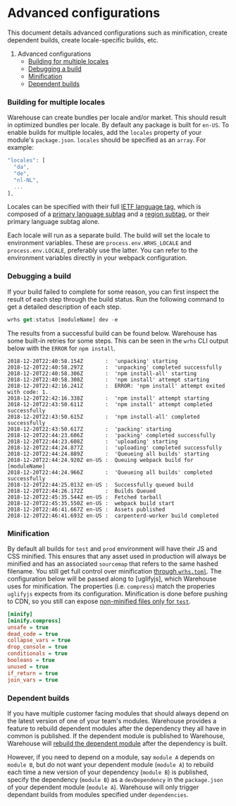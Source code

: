 # Advanced configurations

This document details advanced configurations such as minification, create dependent builds, 
create locale-specific builds, etc.

1. Advanced configurations
    - [Building for multiple locales](#building-for-multiple-locales)
    - [Debugging a build](#debugging-a-build)
    - [Minification](#minification)
    - [Dependent builds](#dependent-builds)


### Building for multiple locales

Warehouse can create bundles per locale and/or market. This should result in optimized bundles per locale. 
By default any package is built for `en-US`. To enable builds for multiple locales, add the `locales` property
of your module's `package.json`. `locales` should be specified as an `array`. For example:

```js
"locales": [
  "da",
  "de",
  "nl-NL",
  ...
],
```

Locales can be specified with their full [IETF language tag][ietf], which is composed of a 
[primary language subtag][language-subtag] and a [region subtag][region-subtag], or their primary language subtag alone.

Each locale will run as a separate build. The build will set the locale to environment variables. These are
`process.env.WRHS_LOCALE` and `process.env.LOCALE`, preferably use the latter. You can refer to
the environment variables directly in your webpack configuration.

### Debugging a build

If your build failed to complete for some reason, you can first inspect the result of each step
through the build status. Run the following command to get a detailed description of each step.

```js
wrhs get:status [moduleName] dev -e
```

The results from a successful build can be found below. Warehouse has some built-in retries for some steps.
This can be seen in the `wrhs` CLI output below with the `ERROR` for  `npm install`. 


```sh-session
2018-12-20T22:40:58.154Z       :  'unpacking' starting
2018-12-20T22:40:58.297Z       :  'unpacking' completed successfully
2018-12-20T22:40:58.306Z       :  'npm install-all' starting
2018-12-20T22:40:58.308Z       :  'npm install' attempt starting
2018-12-20T22:42:16.241Z       :  ERROR: 'npm install' attempt exited with code: 1.
2018-12-20T22:42:16.338Z       :  'npm install' attempt starting
2018-12-20T22:43:50.611Z       :  'npm install' attempt completed successfully
2018-12-20T22:43:50.615Z       :  'npm install-all' completed successfully
2018-12-20T22:43:50.617Z       :  'packing' starting
2018-12-20T22:44:23.606Z       :  'packing' completed successfully
2018-12-20T22:44:23.608Z       :  'uploading' starting
2018-12-20T22:44:24.877Z       :  'uploading' completed successfully
2018-12-20T22:44:24.889Z       :  'Queueing all builds' starting
2018-12-20T22:44:24.920Z en-US :  Queuing webpack build for [moduleName]
2018-12-20T22:44:24.966Z       :  'Queueing all builds' completed successfully
2018-12-20T22:44:25.013Z en-US :  Successfully queued build
2018-12-20T22:44:26.172Z       :  Builds Queued
2018-12-20T22:45:35.544Z en-US :  Fetched tarball
2018-12-20T22:45:35.550Z en-US :  webpack build start
2018-12-20T22:46:41.667Z en-US :  Assets published
2018-12-20T22:46:41.693Z en-US :  carpenterd-worker build completed
```

### Minification

By default all builds for `test` and `prod` environment will have their JS and CSS minified. This ensures that 
any asset used in production will always be minified and has an associated `sourcemap` that refers to the same 
hashed filename. You still get full control over minification [through `wrhs.toml`][setup-wrhstoml]. The 
configuration below will be passed along to [uglifyjs], which Warehouse uses for minification. The properties 
(i.e. `compress`) match the properies `uglifyjs` expects from its configuration. Minification is done before 
pushing to CDN, so you still can expose [non-minified files only for `test`][setup-wrhstoml].

```ini
[minify]
[minify.compress]
unsafe = true
dead_code = true
collapse_vars = true
drop_console = true
conditionals = true
booleans = true
unused = true
if_return = true
join_vars = true
```

### Dependent builds

If you have multiple customer facing modules that should always depend on the latest version of one of
your team's modules. Warehouse provides a feature to rebuild dependent modules after the dependency they all
have in common is published. If the dependent module is published to Warehouse, Warehouse will
[rebuild the dependent module][rebuild] after the dependency is built.

However, if you need to depend on a module, say `module A` depends on `module B`, but do not want your dependent 
module (`module A`) to rebuild each time a new version of your dependency (`module B`) is published, specify the 
dependency (`module B`) as a `devDependency` in the `package.json` of  your dependent module (`module A`). 
Warehouse will only trigger dependant builds from modules specified under `dependencies`.


[ietf]: https://en.wikipedia.org/wiki/IETF_language_tag
[language-subtag]: https://en.wikipedia.org/wiki/List_of_ISO_639-1_codes
[region-subtag]: https://en.wikipedia.org/wiki/ISO_3166-1_alpha-2
[rebuild]: https://github.com/godaddy/warehouse.ai/#auto-update-of-builds
[setup-wrhstoml]: onboarding.md#setup-wrhstoml